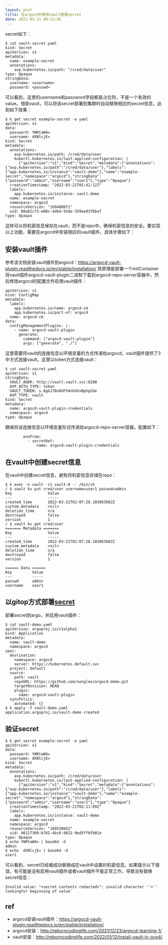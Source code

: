 ```yaml
---
layout: post
title: 在argocd中使用vault管理secret
date: 2022-03-21 00:12:05
---
```


secret如下：

```
$ cat vault-secret.yaml
kind: Secret
apiVersion: v1
metadata:
  name: example-secret
  annotations:
    avp.kubernetes.io/path: "/cred/data/user"
type: Opaque
stringData:
  username: <username>
  password: <passwd>
```

可以看到，这里的username和password字段都是占位符，不是一个有效的value。借助vault，可以将该secret部署到集群时自动替换相应的secret信息，达到如下效果：

```
$ k get secret example-secret -o yaml
apiVersion: v1
data:
  password: YWRtaW4=
  username: dXNlcjE=
kind: Secret
metadata:
  annotations:
    avp.kubernetes.io/path: /cred/data/user
    kubectl.kubernetes.io/last-applied-configuration: |
      {"apiVersion":"v1","kind":"Secret","metadata":{"annotations":{"avp.kubernetes.io/path":"/cred/data/user"},"labels":{"app.kubernetes.io/instance":"vault-demo"},"name":"example-secret","namespace":"argocd"},"stringData":{"password":"admin","username":"user1"},"type":"Opaque"}
  creationTimestamp: "2022-03-21T01:42:12Z"
  labels:
    app.kubernetes.io/instance: vault-demo
  name: example-secret
  namespace: argocd
  resourceVersion: "169480071"
  uid: 80a81c73-e08c-4dbd-93de-359ee0376baf
type: Opaque
```

这样可以将机密信息保存在vault，而不是repo中，确保机密信息的安全。要实现以上功能，需要在argocd中安装相应的vault插件，具体步骤如下：

## 安装vault插件

参考该文档安装vault插件到argocd：https://argocd-vault-plugin.readthedocs.io/en/stable/installation/ 其原理是部署一个initContainer将vault插件argocd-vault-plugin二进制下载到argocd-repo-server容器中，然后修改argocd的配置文件启用vault插件：

```
apiVersion: v1
kind: ConfigMap
metadata:
  labels:
    app.kubernetes.io/name: argocd-cm
    app.kubernetes.io/part-of: argocd
  name: argocd-cm
data:
  configManagementPlugins: |-
    - name: argocd-vault-plugin
      generate:
        command: ["argocd-vault-plugin"]
        args: ["generate", "./"]
```

这里需要将vault的连接信息以环境变量的方式传递给argocd，vault插件提供了3中方式连接vault，这里以token方式连接vault：

```
$ cat vault-secret.yaml
apiVersion: v1
stringData:
  VAULT_ADDR: http://vault.vault.svc:8200
  AVP_AUTH_TYPE: token
  VAULT_TOKEN: s.6gGJ7BvKUP34nhGXxBphp2Ue
  AVP_TYPE: vault
kind: Secret
metadata:
  name: argocd-vault-plugin-credentials
  namespace: argocd
type: Opaque
```

确保将该连接信息以环境变量形式传递给argocd-repo-server容器，配置如下：

```
        envFrom:
          - secretRef:
              name: argocd-vault-plugin-credentials
```

## 在vault中创建secret信息

在vault中创建secret信息，避免将机密信息存储在repo：

```
$ k exec -n vault -it vault-0 -- /bin/sh
/ $ vault kv put cred/user username=user1 passwd=admin
Key                Value
---                -----
created_time       2022-03-21T02:07:28.103063682Z
custom_metadata    <nil>
deletion_time      n/a
destroyed          false
version            1
/ $ vault kv get cred/user
======= Metadata =======
Key                Value
---                -----
created_time       2022-03-21T02:07:28.103063682Z
custom_metadata    <nil>
deletion_time      n/a
destroyed          false
version            1

====== Data ======
Key         Value
---         -----
passwd      admin
username    user1
```

## 以gitop方式部署[secret](https://github.com/songleo/argocd-demo/blob/main/vault/vault-secret.yaml)

部署secret到argo，并启用vault插件：

```
$ cat vault-demo.yaml
apiVersion: argoproj.io/v1alpha1
kind: Application
metadata:
  name: vault-demo
  namespace: argocd
spec:
  destination:
    namespace: argocd
    server: https://kubernetes.default.svc
  project: default
  source:
    path: vault
    repoURL: https://github.com/songleo/argocd-demo.git
    targetRevision: HEAD
    plugin:
      name: argocd-vault-plugin
  syncPolicy:
    automated: {}
$ k apply -f vault-demo.yaml
application.argoproj.io/vault-demo created
```

## 验证secret

```
$ k get secret example-secret -o yaml
apiVersion: v1
data:
  password: YWRtaW4=
  username: dXNlcjE=
kind: Secret
metadata:
  annotations:
    avp.kubernetes.io/path: /cred/data/user
    kubectl.kubernetes.io/last-applied-configuration: |
      {"apiVersion":"v1","kind":"Secret","metadata":{"annotations":{"avp.kubernetes.io/path":"/cred/data/user"},"labels":{"app.kubernetes.io/instance":"vault-demo"},"name":"example-secret","namespace":"argocd"},"stringData":{"password":"admin","username":"user1"},"type":"Opaque"}
  creationTimestamp: "2022-03-21T02:11:09Z"
  labels:
    app.kubernetes.io/instance: vault-demo
  name: example-secret
  namespace: argocd
  resourceVersion: "169530652"
  uid: 46117309-b762-4bc6-9622-9ed5ff8fb01e
type: Opaque
$ echo YWRtaW4= | base64 -d
admin
$ echo  dXNlcjE= | base64 -d
user1
```

可以看到，secret已经被成功替换成在vault中设置的机密信息。如果提示以下错误，有可能是没有启用vault插件或者vault插件不能正常工作，导致没有替换secret信息：

```
Invalid value: "<secret contents redacted>": invalid character ''<'' lookingfor beginning of value'
```

## ref

- argocd安装vault插件：https://argocd-vault-plugin.readthedocs.io/en/stable/installation/
- argocd安装：http://reborncodinglife.com/2021/12/23/argocd-learning-1/
- vault安装：http://reborncodinglife.com/2022/01/12/install-vault-in-ocp4/
